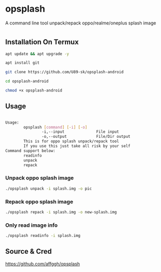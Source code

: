 # opsplash

 A command line tool unpack/repack oppo/realme/oneplus splash image

#
## Installation On Termux

```bash
apt update && apt upgrade -y
```

```bash
apt install git
```

```bash
git clone https://github.com/U89-sk/opsplash-android
```

```bash
cd opsplash-android
```

```bash
chmod +x opsplash-android
```

## Usage
``` sh

Usage:
        opsplash [command] [-i] [-o]
                -i,--input              File input
                -o,--output             File/Dir output
        This is for oppo splash unpack/repack tool
        If you use this just take all risk by your self
Command support below:
        readinfo
        unpack
        repack

```

### Unpack oppo splash image    
``` sh
./opsplash unpack -i splash.img -o pic
```
    
### Repack oppo splash image
``` sh
./opsplash repack -i splash.img -o new-splash.img
```

### Only read image info
``` sh
./opsplash readinfo -i splash.img
```




## Source & Cred
https://github.com/affggh/opsplash
